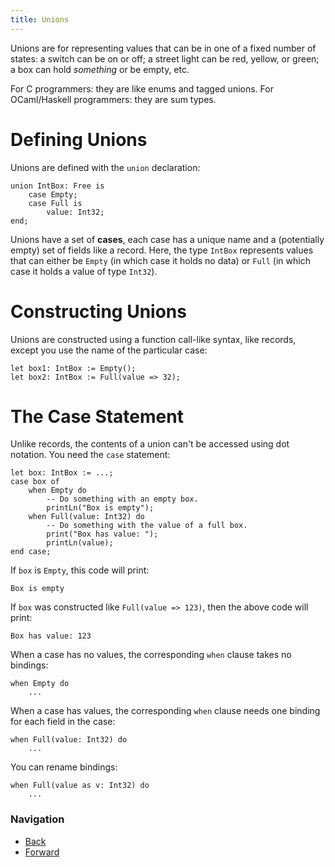 ```yaml
---
title: Unions
---
```


Unions are for representing values that can be in one of a fixed number of
states: a switch can be on or off; a street light can be red, yellow, or green;
a box can hold _something_ or be empty, etc.

For C programmers: they are like enums and tagged unions. For OCaml/Haskell
programmers: they are sum types.

# Defining Unions

Unions are defined with the `union` declaration:

```austral
union IntBox: Free is
    case Empty;
    case Full is
        value: Int32;
end;
```

Unions have a set of **cases**, each case has a unique name and a (potentially
empty) set of fields like a record. Here, the type `IntBox` represents values
that can either be `Empty` (in which case it holds no data) or `Full` (in which
case it holds a value of type `Int32`).

# Constructing Unions

Unions are constructed using a function call-like syntax, like records, except
you use the name of the particular case:

```austral
let box1: IntBox := Empty();
let box2: IntBox := Full(value => 32);
```

# The Case Statement

Unlike records, the contents of a union can't be accessed using dot
notation. You need the `case` statement:

```austral
let box: IntBox := ...;
case box of
    when Empty do
        -- Do something with an empty box.
        printLn("Box is empty");
    when Full(value: Int32) do
        -- Do something with the value of a full box.
        print("Box has value: ");
        printLn(value);
end case;
```

If `box` is `Empty`, this code will print:

```
Box is empty
```

If `box` was constructed like `Full(value => 123)`, then the above code will print:

```
Box has value: 123
```

When a case has no values, the corresponding `when` clause takes no bindings:

```
when Empty do
    ...
```

When a case has values, the corresponding `when` clause needs one binding for
each field in the case:

```
when Full(value: Int32) do
    ...
```

You can rename bindings:

```
when Full(value as v: Int32) do
    ...
```

### Navigation

- [Back](/tutorial/records)
- [Forward](/tutorial/linear-types)
